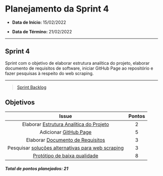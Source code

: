 # Planejamento da Sprint 4

- **Data de Início:** 15/02/2022

- **Data de Término:** 21/02/2022

---

## Sprint 4

Sprint com o objetivo de elaborar estrutura analítica do projeto, elaborar documento de requisitos de software, iniciar GitHub Page ao repositório e fazer pesquisas à respeito do web scraping.

---

> [Sprint Backlog](https://github.com/fga-eps-mds/Tema-02/milestone/5)

## Objetivos

|                                                 Issue                                                 | Pontos |
| :---------------------------------------------------------------------------------------------------: | :----: |
|      Elaborar [Estrutura Analítica do Projeto](https://github.com/fga-eps-mds/Tema-02/issues/65)      |   2    |
|               Adicionar [GitHub Page](https://github.com/fga-eps-mds/Tema-02/issues/61)               |   5    |
|         Elaborar [Documento de Requisitos](https://github.com/fga-eps-mds/Tema-02/issues/67)          |   3    |
| Pesquisar [soluções alternativas para web scraping](https://github.com/fga-eps-mds/Tema-02/issues/69) |   3    |
|           [Protótipo de baixa qualidade](https://github.com/fga-eps-mds/Tema-02/issues/74)            |   8    |

<h4><i>Total de pontos planejados: 21</i></h4>
